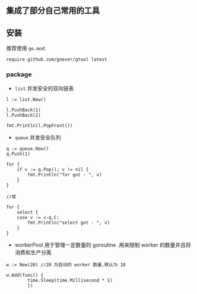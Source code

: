 
## 集成了部分自己常用的工具


## 安装

推荐使用 `go.mod`:
```
require github.com/gnever/gtool latest
```

### package 

* `list` 并发安全的双向链表 

```
l := list.New()

l.PushBack(1)
l.PushBack(2)

fmt.Println(l.PopFront())

```

* `queue` 并发安全队列

```
q := queue.New()
q.Push(1)

for {
    if v := q.Pop(); v != nil {
        fmt.Println("for got - ", v)
    }
}

//或

for {
    select {
    case v := <-q.C:
        fmt.Println("select got - ", v)
    }
}

```

* workerPool 用于管理一定数量的 goroutine .用来限制 worker 的数量并且将消费和生产分离

```
w := New(20) //20 为启动的 worker 数量,默认为 10 

w.Add(func() {
        time.Sleep(time.Millisecond * 1)
        })

```
